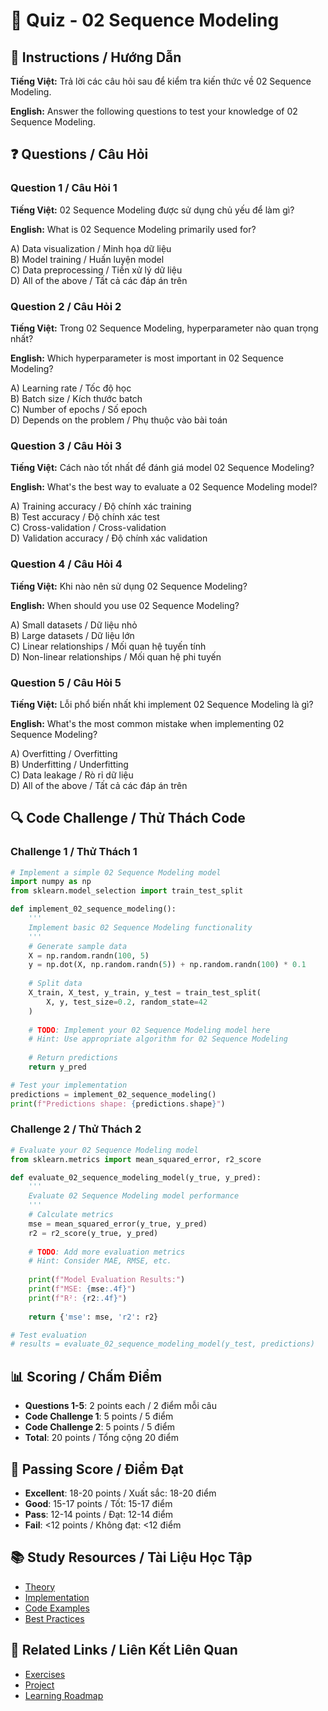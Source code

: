 # 🧠 Quiz - 02 Sequence Modeling

## 📝 Instructions / Hướng Dẫn

**Tiếng Việt:** Trả lời các câu hỏi sau để kiểm tra kiến thức về 02 Sequence Modeling.

**English:** Answer the following questions to test your knowledge of 02 Sequence Modeling.

## ❓ Questions / Câu Hỏi

### Question 1 / Câu Hỏi 1
**Tiếng Việt:** 02 Sequence Modeling được sử dụng chủ yếu để làm gì?

**English:** What is 02 Sequence Modeling primarily used for?

A) Data visualization / Minh họa dữ liệu  
B) Model training / Huấn luyện model  
C) Data preprocessing / Tiền xử lý dữ liệu  
D) All of the above / Tất cả các đáp án trên

### Question 2 / Câu Hỏi 2
**Tiếng Việt:** Trong 02 Sequence Modeling, hyperparameter nào quan trọng nhất?

**English:** Which hyperparameter is most important in 02 Sequence Modeling?

A) Learning rate / Tốc độ học  
B) Batch size / Kích thước batch  
C) Number of epochs / Số epoch  
D) Depends on the problem / Phụ thuộc vào bài toán

### Question 3 / Câu Hỏi 3
**Tiếng Việt:** Cách nào tốt nhất để đánh giá model 02 Sequence Modeling?

**English:** What's the best way to evaluate a 02 Sequence Modeling model?

A) Training accuracy / Độ chính xác training  
B) Test accuracy / Độ chính xác test  
C) Cross-validation / Cross-validation  
D) Validation accuracy / Độ chính xác validation

### Question 4 / Câu Hỏi 4
**Tiếng Việt:** Khi nào nên sử dụng 02 Sequence Modeling?

**English:** When should you use 02 Sequence Modeling?

A) Small datasets / Dữ liệu nhỏ  
B) Large datasets / Dữ liệu lớn  
C) Linear relationships / Mối quan hệ tuyến tính  
D) Non-linear relationships / Mối quan hệ phi tuyến

### Question 5 / Câu Hỏi 5
**Tiếng Việt:** Lỗi phổ biến nhất khi implement 02 Sequence Modeling là gì?

**English:** What's the most common mistake when implementing 02 Sequence Modeling?

A) Overfitting / Overfitting  
B) Underfitting / Underfitting  
C) Data leakage / Rò rỉ dữ liệu  
D) All of the above / Tất cả các đáp án trên

## 🔍 Code Challenge / Thử Thách Code

### Challenge 1 / Thử Thách 1
```python
# Implement a simple 02 Sequence Modeling model
import numpy as np
from sklearn.model_selection import train_test_split

def implement_02_sequence_modeling():
    '''
    Implement basic 02 Sequence Modeling functionality
    '''
    # Generate sample data
    X = np.random.randn(100, 5)
    y = np.dot(X, np.random.randn(5)) + np.random.randn(100) * 0.1
    
    # Split data
    X_train, X_test, y_train, y_test = train_test_split(
        X, y, test_size=0.2, random_state=42
    )
    
    # TODO: Implement your 02 Sequence Modeling model here
    # Hint: Use appropriate algorithm for 02 Sequence Modeling
    
    # Return predictions
    return y_pred

# Test your implementation
predictions = implement_02_sequence_modeling()
print(f"Predictions shape: {predictions.shape}")
```

### Challenge 2 / Thử Thách 2
```python
# Evaluate your 02 Sequence Modeling model
from sklearn.metrics import mean_squared_error, r2_score

def evaluate_02_sequence_modeling_model(y_true, y_pred):
    '''
    Evaluate 02 Sequence Modeling model performance
    '''
    # Calculate metrics
    mse = mean_squared_error(y_true, y_pred)
    r2 = r2_score(y_true, y_pred)
    
    # TODO: Add more evaluation metrics
    # Hint: Consider MAE, RMSE, etc.
    
    print(f"Model Evaluation Results:")
    print(f"MSE: {mse:.4f}")
    print(f"R²: {r2:.4f}")
    
    return {'mse': mse, 'r2': r2}

# Test evaluation
# results = evaluate_02_sequence_modeling_model(y_test, predictions)
```

## 📊 Scoring / Chấm Điểm

- **Questions 1-5**: 2 points each / 2 điểm mỗi câu
- **Code Challenge 1**: 5 points / 5 điểm
- **Code Challenge 2**: 5 points / 5 điểm
- **Total**: 20 points / Tổng cộng 20 điểm

## 🎯 Passing Score / Điểm Đạt

- **Excellent**: 18-20 points / Xuất sắc: 18-20 điểm
- **Good**: 15-17 points / Tốt: 15-17 điểm  
- **Pass**: 12-14 points / Đạt: 12-14 điểm
- **Fail**: <12 points / Không đạt: <12 điểm

## 📚 Study Resources / Tài Liệu Học Tập

- [Theory](./THEORY_02_sequence_modeling.md)
- [Implementation](./IMPLEMENTATION_02_sequence_modeling.md)
- [Code Examples](./CODE_EXAMPLES_02_sequence_modeling.md)
- [Best Practices](./BEST_PRACTICES_02_sequence_modeling.md)

## 🔗 Related Links / Liên Kết Liên Quan

- [Exercises](./EXERCISES_02_sequence_modeling.md)
- [Project](./PROJECT_02_sequence_modeling.md)
- [Learning Roadmap](./LEARNING_ROADMAP_02_sequence_modeling.md)
